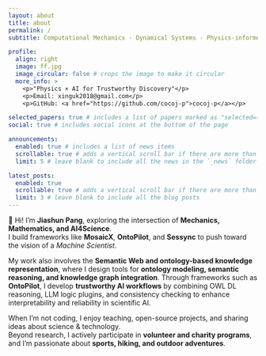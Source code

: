 ```yaml
---
layout: about
title: about
permalink: /
subtitle: Computational Mechanics · Dynamical Systems · Physics-informed AI

profile:
  align: right
  image: ff.jpg
  image_circular: false # crops the image to make it circular
  more_info: >
    <p>"Physics × AI for Trustworthy Discovery"</p>
    <p>Email: xinguk2018@gmail.com</p>
    <p>GitHub: <a href="https://github.com/cocoj-p">cocoj-p</a></p>

selected_papers: true # includes a list of papers marked as "selected={true}"
social: true # includes social icons at the bottom of the page

announcements:
  enabled: true # includes a list of news items
  scrollable: true # adds a vertical scroll bar if there are more than 3 news items
  limit: 5 # leave blank to include all the news in the `_news` folder

latest_posts:
  enabled: true
  scrollable: true # adds a vertical scroll bar if there are more than 3 new posts items
  limit: 3 # leave blank to include all the blog posts
---
```


👋 Hi! I’m **Jiashun Pang**, exploring the intersection of **Mechanics, Mathematics, and AI4Science**.  
I build frameworks like **MosaicX**, **OntoPilot**, and **Sessync** to push toward the vision of a *Machine Scientist*.  

My work also involves the **Semantic Web and ontology-based knowledge representation**, where I design tools for **ontology modeling, semantic reasoning, and knowledge graph integration**. Through frameworks such as **OntoPilot**, I develop **trustworthy AI workflows** by combining OWL DL reasoning, LLM logic plugins, and consistency checking to enhance interpretability and reliability in scientific AI.  

When I’m not coding, I enjoy teaching, open-source projects, and sharing ideas about science & technology.  
Beyond research, I actively participate in **volunteer and charity programs**, and I’m passionate about **sports, hiking, and outdoor adventures**.  
